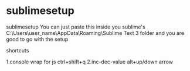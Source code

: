 # sublimesetup
sublimesetup
You can just paste this inside you sublime's C:\Users\user_name\AppData\Roaming\Sublime Text 3 folder and you are good to go with the setup

shortcuts

1.console wrap for js
  ctrl+shift+q
2.inc-dec-value
  alt+up/down arrow
  
